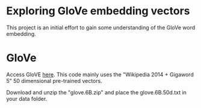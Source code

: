 # Exploring GloVe embedding vectors
This project is an initial effort to gain some understanding of the GloVe word embedding.

# GloVe
Access GloVE [here](https://nlp.stanford.edu/projects/glove/).
This code mainly uses the "Wikipedia 2014 + Gigaword 5" 50 dimensional pre-trained vectors.

Download and unzip the "glove.6B.zip" and place the glove.6B.50d.txt in your data folder.